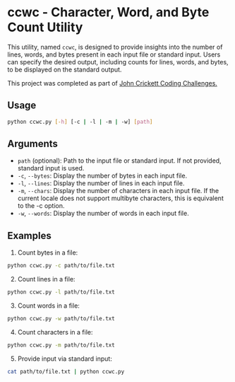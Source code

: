 # ccwc - Character, Word, and Byte Count Utility

This utility, named `ccwc`, is designed to provide insights into the number of lines, words, and bytes present in each input file or standard input. Users can specify the desired output, including counts for lines, words, and bytes, to be displayed on the standard output.

This project was completed as part of [John Crickett Coding Challenges.](https://codingchallenges.fyi/challenges/challenge-wc/)

## Usage

```bash
python ccwc.py [-h] [-c | -l | -m | -w] [path]
```

## Arguments
- `path` (optional): Path to the input file or standard input. If not provided, standard input is used.
- `-c`, `--bytes`: Display the number of bytes in each input file.
- `-l`, `--lines`: Display the number of lines in each input file.
- `-m`, `--chars`: Display the number of characters in each input file. If the current locale does not support multibyte characters, this is equivalent to the -c option.
- `-w`, `--words`: Display the number of words in each input file.

## Examples

1. Count bytes in a file:

```bash
python ccwc.py -c path/to/file.txt
```

2. Count lines in a file:

```bash
python ccwc.py -l path/to/file.txt
```

3. Count words in a file:

```bash
python ccwc.py -w path/to/file.txt
```

4. Count characters in a file:

```bash
python ccwc.py -m path/to/file.txt
```

5. Provide input via standard input:

```bash
cat path/to/file.txt | python ccwc.py
```

